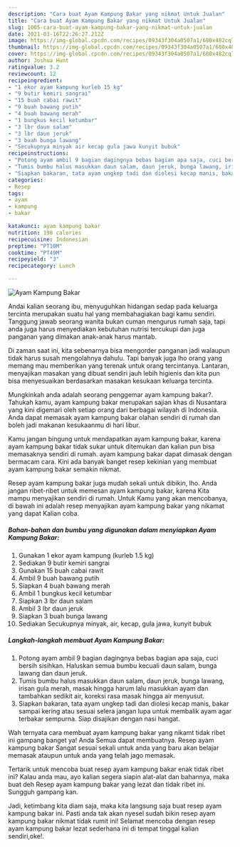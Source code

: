 ```yaml
---
description: "Cara buat Ayam Kampung Bakar yang nikmat Untuk Jualan"
title: "Cara buat Ayam Kampung Bakar yang nikmat Untuk Jualan"
slug: 1005-cara-buat-ayam-kampung-bakar-yang-nikmat-untuk-jualan
date: 2021-03-16T22:26:27.212Z
image: https://img-global.cpcdn.com/recipes/09343f304a0507a1/680x482cq70/ayam-kampung-bakar-foto-resep-utama.jpg
thumbnail: https://img-global.cpcdn.com/recipes/09343f304a0507a1/680x482cq70/ayam-kampung-bakar-foto-resep-utama.jpg
cover: https://img-global.cpcdn.com/recipes/09343f304a0507a1/680x482cq70/ayam-kampung-bakar-foto-resep-utama.jpg
author: Joshua Hunt
ratingvalue: 3.2
reviewcount: 12
recipeingredient:
- "1 ekor ayam kampung kurleb 15 kg"
- "9 butir kemiri sangrai"
- "15 buah cabai rawit"
- "9 buah bawang putih"
- "4 buah bawang merah"
- "1 bungkus kecil ketumbar"
- "3 lbr daun salam"
- "3 lbr daun jeruk"
- "3 buah bunga lawang"
- "Secukupnya minyak air kecap gula jawa kunyit bubuk"
recipeinstructions:
- "Potong ayam ambil 9 bagian dagingnya bebas bagian apa saja, cuci bersih sisihkan. Haluskan semua bumbu kecuali daun salam, bunga lawang dan daun jeruk."
- "Tumis bumbu halus masukkan daun salam, daun jeruk, bunga lawang, irisan gula merah, masak hingga harum lalu masukkan ayam dan tambahkan sedikit air, koreksi rasa masak hingga air menyusut."
- "Siapkan bakaran, tata ayam ungkep tadi dan diolesi kecap manis, bakar sampai kering atau sesuai selera jangan lupa untuk membalik ayam agar terbakar sempurna. Siap disajikan dengan nasi hangat."
categories:
- Resep
tags:
- ayam
- kampung
- bakar

katakunci: ayam kampung bakar 
nutrition: 198 calories
recipecuisine: Indonesian
preptime: "PT10M"
cooktime: "PT49M"
recipeyield: "3"
recipecategory: Lunch

---
```



![Ayam Kampung Bakar](https://img-global.cpcdn.com/recipes/09343f304a0507a1/680x482cq70/ayam-kampung-bakar-foto-resep-utama.jpg)

Andai kalian seorang ibu, menyuguhkan hidangan sedap pada keluarga tercinta merupakan suatu hal yang membahagiakan bagi kamu sendiri. Tanggung jawab seorang  wanita bukan cuman mengurus rumah saja, tapi anda juga harus menyediakan kebutuhan nutrisi tercukupi dan juga panganan yang dimakan anak-anak harus mantab.

Di zaman  saat ini, kita sebenarnya bisa mengorder panganan jadi walaupun tidak harus susah mengolahnya dahulu. Tapi banyak juga lho orang yang memang mau memberikan yang terenak untuk orang tercintanya. Lantaran, menyajikan masakan yang dibuat sendiri jauh lebih higienis dan kita pun bisa menyesuaikan berdasarkan masakan kesukaan keluarga tercinta. 



Mungkinkah anda adalah seorang penggemar ayam kampung bakar?. Tahukah kamu, ayam kampung bakar merupakan sajian khas di Nusantara yang kini digemari oleh setiap orang dari berbagai wilayah di Indonesia. Anda dapat memasak ayam kampung bakar olahan sendiri di rumah dan boleh jadi makanan kesukaanmu di hari libur.

Kamu jangan bingung untuk mendapatkan ayam kampung bakar, karena ayam kampung bakar tidak sukar untuk ditemukan dan kalian pun bisa memasaknya sendiri di rumah. ayam kampung bakar dapat dimasak dengan bermacam cara. Kini ada banyak banget resep kekinian yang membuat ayam kampung bakar semakin nikmat.

Resep ayam kampung bakar juga mudah sekali untuk dibikin, lho. Anda jangan ribet-ribet untuk memesan ayam kampung bakar, karena Kita mampu menyajikan sendiri di rumah. Untuk Kamu yang akan mencobanya, di bawah ini adalah resep menyajikan ayam kampung bakar yang nikamat yang dapat Kalian coba.

<!--inarticleads1-->

##### Bahan-bahan dan bumbu yang digunakan dalam menyiapkan Ayam Kampung Bakar:

1. Gunakan 1 ekor ayam kampung (kurleb 1.5 kg)
1. Sediakan 9 butir kemiri sangrai
1. Gunakan 15 buah cabai rawit
1. Ambil 9 buah bawang putih
1. Siapkan 4 buah bawang merah
1. Ambil 1 bungkus kecil ketumbar
1. Siapkan 3 lbr daun salam
1. Ambil 3 lbr daun jeruk
1. Siapkan 3 buah bunga lawang
1. Sediakan Secukupnya minyak, air, kecap, gula jawa, kunyit bubuk




<!--inarticleads2-->

##### Langkah-langkah membuat Ayam Kampung Bakar:

1. Potong ayam ambil 9 bagian dagingnya bebas bagian apa saja, cuci bersih sisihkan. Haluskan semua bumbu kecuali daun salam, bunga lawang dan daun jeruk.
1. Tumis bumbu halus masukkan daun salam, daun jeruk, bunga lawang, irisan gula merah, masak hingga harum lalu masukkan ayam dan tambahkan sedikit air, koreksi rasa masak hingga air menyusut.
1. Siapkan bakaran, tata ayam ungkep tadi dan diolesi kecap manis, bakar sampai kering atau sesuai selera jangan lupa untuk membalik ayam agar terbakar sempurna. Siap disajikan dengan nasi hangat.




Wah ternyata cara membuat ayam kampung bakar yang nikamt tidak ribet ini gampang banget ya! Anda Semua dapat membuatnya. Resep ayam kampung bakar Sangat sesuai sekali untuk anda yang baru akan belajar memasak ataupun untuk anda yang telah jago memasak.

Tertarik untuk mencoba buat resep ayam kampung bakar enak tidak ribet ini? Kalau anda mau, ayo kalian segera siapin alat-alat dan bahannya, maka buat deh Resep ayam kampung bakar yang lezat dan tidak ribet ini. Sungguh gampang kan. 

Jadi, ketimbang kita diam saja, maka kita langsung saja buat resep ayam kampung bakar ini. Pasti anda tak akan nyesel sudah bikin resep ayam kampung bakar nikmat tidak rumit ini! Selamat mencoba dengan resep ayam kampung bakar lezat sederhana ini di tempat tinggal kalian sendiri,oke!.

